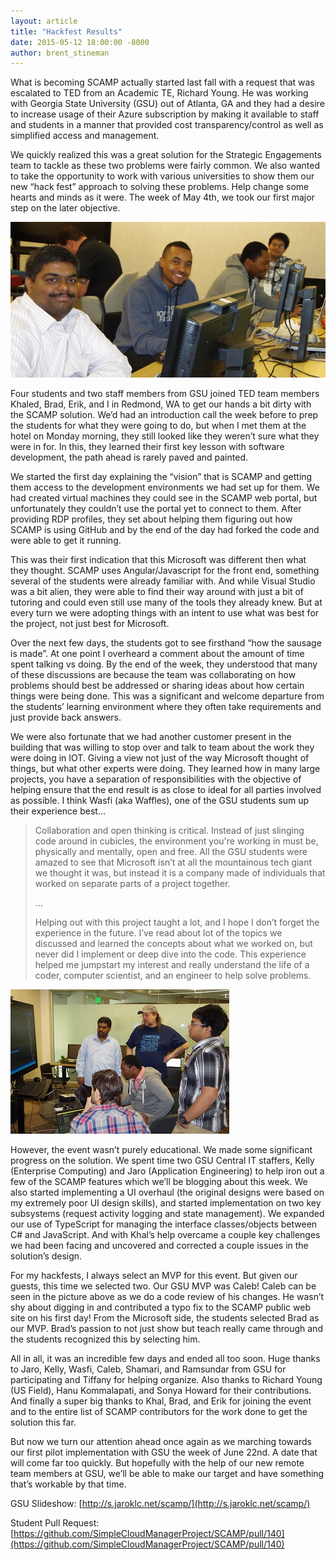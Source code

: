 ```yaml
---
layout: article
title: "Hackfest Results"
date: 2015-05-12 18:00:00 -8000
author: brent_stineman
---
```


What is becoming SCAMP actually started last fall with a request that was escalated to TED from an Academic TE, Richard Young. He was working with Georgia State University (GSU) out of Atlanta, GA and they had a desire to increase usage of their Azure subscription by making it available to staff and students in a manner that provided cost transparency/control as well as simplified access and management. 

We quickly realized this was a great solution for the Strategic Engagements team to tackle as these two problems were fairly common. We also wanted to take the opportunity to work with various universities to show them our new “hack fest” approach to solving these problems. Help change some hearts and minds as it were. The week of May 4th, we took our first major step on the later objective. 

![](../images/posts/2015-05-12-GSUHackfest-Report2/GSU-Students.jpg) 

Four students and two staff members from GSU joined TED team members Khaled, Brad, Erik, and I in Redmond, WA to get our hands a bit dirty with the SCAMP solution. We’d had an introduction call the week before to prep the students for what they were going to do, but when I met them at the hotel on Monday morning, they still looked like they weren’t sure what they were in for. In this, they learned their first key lesson with software development, the path ahead is rarely paved and painted. 

We started the first day explaining the “vision” that is SCAMP and getting them access to the development environments we had set up for them. We had created virtual machines they could see in the SCAMP web portal, but unfortunately they couldn’t use the portal yet to connect to them. After providing RDP profiles, they set about helping them figuring out how SCAMP is using GitHub and by the end of the day had forked the code and were able to get it running. 

This was their first indication that this Microsoft was different then what they thought. SCAMP uses Angular/Javascript for the front end, something several of the students were already familiar with. And while Visual Studio was a bit alien, they were able to find their way around with just a bit of tutoring and could even still use many of the tools they already knew. But at every turn we were adopting things with an intent to use what was best for the project, not just best for Microsoft.

Over the next few days, the students got to see firsthand “how the sausage is made”. At one point I overheard a comment about the amount of time spent talking vs doing. By the end of the week, they understood that many of these discussions are because the team was collaborating on how problems should best be addressed or sharing ideas about how certain things were being done. This was a significant and welcome departure from the students’ learning environment where they often take requirements and just provide back answers. 

We were also fortunate that we had another customer present in the building that was willing to stop over and talk to team about the work they were doing in IOT. Giving a view not just of the way Microsoft thought of things, but what other experts were doing. They learned how in many large projects, you have a separation of responsibilities with the objective of helping ensure that the end result is as close to ideal for all parties involved as possible. 
I think Wasfi (aka Waffles), one of the GSU students sum up their experience best…

> Collaboration and open thinking is critical. Instead of just slinging code around in cubicles, the environment you're working in must be, physically and mentally, open and free. All the GSU students were amazed to see that Microsoft isn’t at all the mountainous tech giant we thought it was, but instead it is a company made of individuals that worked on separate parts of a project together.
> 
> …
> 
> Helping out with this project taught a lot, and I hope I don’t forget the experience in the future. I’ve read about lot of the topics we discussed and learned the concepts about what we worked on, but never did I implement or deep dive into the code. This experience helped me jumpstart my interest and really understand the life of a coder, computer scientist, and an engineer to help solve problems.

![](../images/posts/2015-05-12-GSUHackfest-Report2/collaboration.JPG) 

However, the event wasn’t purely educational. We made some significant progress on the solution. We spent time two GSU Central IT staffers, Kelly (Enterprise Computing) and Jaro (Application Engineering) to help iron out a few of the SCAMP features which we’ll be blogging about this week. We also started implementing a UI overhaul (the original designs were based on my extremely poor UI design skills), and started implementation on two key subsystems (request activity logging and state management). We expanded our use of TypeScript for managing the interface classes/objects between C# and JavaScript. And with Khal’s help overcame a couple key challenges we had been facing and uncovered and corrected a couple issues in the solution’s design. 

For my hackfests, I always select an MVP for this event. But given our guests, this time we selected two. Our GSU MVP was Caleb! Caleb can be seen in the picture above as we do a code review of his changes. He wasn’t shy about digging in and contributed a typo fix to the SCAMP public web site on his first day! From the Microsoft side, the students selected Brad as our MVP. Brad’s passion to not just show but teach really came through and the students recognized this by selecting him. 

All in all, it was an incredible few days and ended all too soon. Huge thanks to Jaro, Kelly, Wasfi, Caleb, Shamari, and Ramsundar from GSU for participating and Tiffany for helping organize. Also thanks to Richard Young (US Field), Hanu Kommalapati, and Sonya Howard for their contributions. And finally a super big thanks to Khal, Brad, and Erik for joining the event and to the entire list of SCAMP contributors for the work done to get the solution this far.

But now we turn our attention ahead once again as we marching towards our first pilot implementation with GSU the week of June 22nd. A date that will come far too quickly. But hopefully with the help of our new remote team members at GSU, we’ll be able to make our target and have something that’s workable by that time. 

GSU Slideshow: [http://s.jaroklc.net/scamp/](http://s.jaroklc.net/scamp/)

Student Pull Request: [https://github.com/SimpleCloudManagerProject/SCAMP/pull/140](https://github.com/SimpleCloudManagerProject/SCAMP/pull/140)



